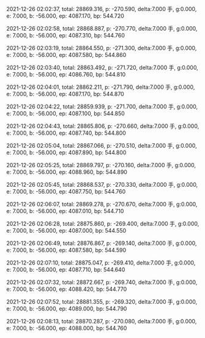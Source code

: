 2021-12-26 02:02:37, total: 28869.316, p: -270.590, delta:7.000 手, g:0.000, e: 7.000, b: -56.000, ep: 4087.170, bp: 544.720

2021-12-26 02:02:58, total: 28868.887, p: -270.770, delta:7.000 手, g:0.000, e: 7.000, b: -56.000, ep: 4087.310, bp: 544.760

2021-12-26 02:03:19, total: 28864.550, p: -271.300, delta:7.000 手, g:0.000, e: 7.000, b: -56.000, ep: 4087.580, bp: 544.860

2021-12-26 02:03:40, total: 28863.492, p: -271.720, delta:7.000 手, g:0.000, e: 7.000, b: -56.000, ep: 4086.760, bp: 544.810

2021-12-26 02:04:01, total: 28862.211, p: -271.790, delta:7.000 手, g:0.000, e: 7.000, b: -56.000, ep: 4087.170, bp: 544.870

2021-12-26 02:04:22, total: 28859.939, p: -271.700, delta:7.000 手, g:0.000, e: 7.000, b: -56.000, ep: 4087.100, bp: 544.850

2021-12-26 02:04:43, total: 28865.806, p: -270.660, delta:7.000 手, g:0.000, e: 7.000, b: -56.000, ep: 4087.740, bp: 544.800

2021-12-26 02:05:04, total: 28867.066, p: -270.510, delta:7.000 手, g:0.000, e: 7.000, b: -56.000, ep: 4087.890, bp: 544.800

2021-12-26 02:05:25, total: 28869.797, p: -270.160, delta:7.000 手, g:0.000, e: 7.000, b: -56.000, ep: 4088.960, bp: 544.890

2021-12-26 02:05:45, total: 28868.537, p: -270.330, delta:7.000 手, g:0.000, e: 7.000, b: -56.000, ep: 4087.750, bp: 544.760

2021-12-26 02:06:07, total: 28869.278, p: -270.670, delta:7.000 手, g:0.000, e: 7.000, b: -56.000, ep: 4087.010, bp: 544.710

2021-12-26 02:06:28, total: 28875.860, p: -269.400, delta:7.000 手, g:0.000, e: 7.000, b: -56.000, ep: 4087.000, bp: 544.550

2021-12-26 02:06:49, total: 28876.867, p: -269.140, delta:7.000 手, g:0.000, e: 7.000, b: -56.000, ep: 4087.580, bp: 544.590

2021-12-26 02:07:10, total: 28875.047, p: -269.410, delta:7.000 手, g:0.000, e: 7.000, b: -56.000, ep: 4087.710, bp: 544.640

2021-12-26 02:07:32, total: 28872.667, p: -269.740, delta:7.000 手, g:0.000, e: 7.000, b: -56.000, ep: 4088.420, bp: 544.770

2021-12-26 02:07:52, total: 28881.355, p: -269.320, delta:7.000 手, g:0.000, e: 7.000, b: -56.000, ep: 4089.000, bp: 544.790

2021-12-26 02:08:13, total: 28870.287, p: -270.080, delta:7.000 手, g:0.000, e: 7.000, b: -56.000, ep: 4088.000, bp: 544.760